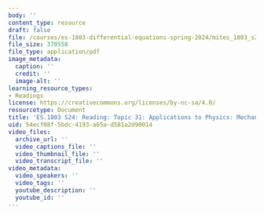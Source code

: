```yaml
---
body: ''
content_type: resource
draft: false
file: /courses/es-1803-differential-equations-spring-2024/mites_1803_s24_topic31.pdf
file_size: 370558
file_type: application/pdf
image_metadata:
  caption: ''
  credit: ''
  image-alt: ''
learning_resource_types:
- Readings
license: https://creativecommons.org/licenses/by-nc-sa/4.0/
resourcetype: Document
title: 'ES.1803 S24: Reading: Topic 31: Applications to Physics: Mechanical Systems'
uid: 54ecf08f-5bdc-4193-a65a-d581a2d90014
video_files:
  archive_url: ''
  video_captions_file: ''
  video_thumbnail_file: ''
  video_transcript_file: ''
video_metadata:
  video_speakers: ''
  video_tags: ''
  youtube_description: ''
  youtube_id: ''
---
```

